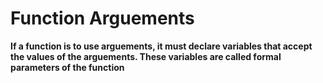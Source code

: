 # Function Arguements 
**If a function is to use arguements, it must declare variables that accept the values of the arguements. These variables are called formal parameters of the function**